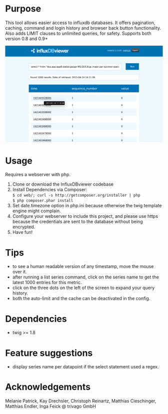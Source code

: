 # Purpose

This tool allows easier access to influxdb databases. It offers pagination, caching, command and login history and browser back button functionality. Also adds LIMIT clauses to unlimited queries, for safety. Supports both version 0.8 and 0.9+

![Query result screenshot](documentation/screenshot1.png)

# Usage

Requires a webserver with php.

1. Clone or download the InfluxDBviewer codebase
2. Install Dependencies via Composer:  
    `$ cd web/; curl -s http://getcomposer.org/installer | php`  
    `$ php composer.phar install`
3. Set date.timezone option in php.ini because otherwise the twig template engine might complain.
4. Configure your webserver to include this project, and please use https because the credentials are sent to the database without being encrypted.
5. Have fun!

# Tips
* to see a human readable version of any timestamp, move the mouse over it.
* after running a list series command, click on the series name to get the latest 1000 entries for this metric.
* click on the three dots on the left of the screen to expand your query history.
* both the auto-limit and the cache can be deactivated in the config.

# Dependencies

* twig >= 1.8

# Feature suggestions
* display series name per datapoint if the select statement used a regex.

# Acknowledgements

Melanie Patrick, Kay Drechsler, Christoph Reinartz, Matthias Cieschinger, Matthias Endler, Inga Feick @ trivago GmbH
